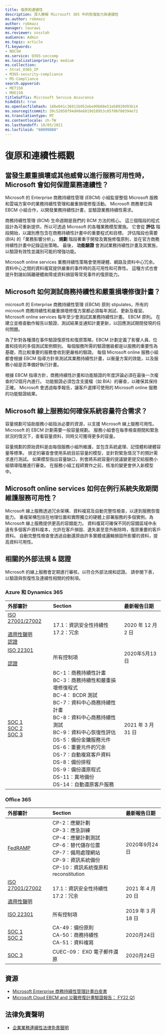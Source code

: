 ```yaml
---
title: 復原和連續性
description: 深入瞭解 Microsoft 365 中的恢復能力與連續性
ms.author: robmazz
author: robmazz
manager: laurawi
ms.reviewer: sosstah
audience: Admin
ms.topic: article
f1.keywords:
- NOCSH
ms.service: O365-seccomp
ms.localizationpriority: medium
ms.collection:
- Strat_O365_IP
- M365-security-compliance
- MS-Compliance
search.appverid:
- MET150
- MOE150
titleSuffix: Microsoft Service Assurance
hideEdit: true
ms.openlocfilehash: 188e041c36911b952ebe99b60e51eb8920d93b14
ms.sourcegitcommit: 39c52058f94d49e6019d18953c05f06f08394e72
ms.translationtype: MT
ms.contentlocale: zh-TW
ms.lasthandoff: 10/05/2021
ms.locfileid: "60099808"
---
```

# <a name="resiliency-and-continuity-overview"></a>復原和連續性概觀

## <a name="how-does-microsoft-ensure-business-continuity-if-a-disaster-or-other-threat-to-service-availability-occurs"></a>當發生嚴重損壞或其他威脅以進行服務可用性時，Microsoft 會如何保證業務連續性？

Microsoft 的 Enterprise 商務持續性管理 (EBCM) 小組監督整個 Microsoft 服務和雲端方案中的業務持續性管理和嚴重損壞修復活動。 Microsoft 商務單位與 EBCM 小組合作，以開發業務持續性計畫，並驗證業務持續性需求。

商務持續性管理 (BCM) 生命週期是我們的 BCM 方法的核心。 這三個階段的程式設計為可重新提供，所以可透過 Microsoft 的各種業務模型實施。 它會從 **評估** 階段開始，以識別應包含在商務持續性計畫中的重要程式和目標。 評估階段也需要 (BIA) 的「業務影響分析」。 **規劃** 階段著重于開發及實施修復原則，並在官方商務持續性計畫中記錄這些策略。 最後， **功能驗證** 會測試業務持續性計畫及其實施，以驗證有效性並識別可能的增強功能。

Microsoft online services 業務持續性策略會使用硬體、網路及資料中心冗余。 資料中心之間的資料複寫提供嚴重的事件時的高可用性和可靠性。 這種方式也會提升對諸如隔離硬體故障或資料損毀等常見事件的復原能力。

## <a name="how-does-microsoft-test-business-continuity-and-disaster-recovery-plans"></a>Microsoft 如何測試商務持續性和嚴重損壞修復計畫？

microsoft 的 Enterprise 商務持續性管理 (EBCM) 原則 stipulates，所有的 microsoft 商務持續性和嚴重損壞修復方案都必須每年測試、更新及複習。 Microsoft online services 每年至少會測試其業務持續性計畫。 EBCM 原則。 在建立並檢查動作報告以驗證、測試結果並通知計畫更新，以回應測試期間發現的任何問題。

為了針對各種潛在事件驗證復原性和復原策略，EBCM 計劃定義了影響人員、位置和技術的多個測試案例類別。 每個服務所需的驗證層級都是以服務的重要性為基礎，而比較重要的服務會收到更嚴格的驗證。 每個 Microsoft online 服務小組都會根據 EBCM 指導方針來測試其業務持續性計畫，以衡量方案的效能，以及服務小組是否準備好執行計畫。

根據 EBCM 指導方針，商務持續性計畫和功能驗證的年度評論必須在最後一次複查的12個月內進行。 功能驗證必須包含支援檔（如 BIA）的審查，以確保其保持正確。 Microsoft 會透過每季報告，讓客戶選擇可使用的 Microsoft online 服務的功能驗證結果。

## <a name="how-do-microsoft-online-services-ensure-system-capacity-meets-demand"></a>Microsoft 線上服務如何確保系統容量符合需求？

容量規劃可協助服務小組指派必要的資源，以支援 Microsoft 線上服務可用性。 Microsoft 的 EBCM 計劃需要一般容量規劃。 服務小組會在每季檢查期間和緊急狀況的情況下，查看容量資料，同時又可獲得更多的容量。

容量規劃的原始資料是由每個服務小組所維護，並包含系統處理、記憶體和硬體容量等標準。 排定的審查會使用系統目前容量的模型，並針對緊急情況下的預計需求進行測試。 如果模型指出容量缺口，則會將系統容量的提議變更提交給服務小組領導階層進行審查。 在服務小組工程師實作之前，核准的變更會併入新模型中。

## <a name="how-do-microsoft-online-services-maintain-service-availability-during-routine-system-failures"></a>Microsoft online services 如何在例行系統失敗期間維護服務可用性？

Microsoft 線上服務透過冗余架構、資料複寫及自動完整性檢查，以達到服務恢復能力。 重複架構包括在地理位置和實際獨立的硬體上部署服務的多個實例，為 Microsoft 線上服務提供更高的容錯能力。 資料複寫可確保不同的容錯區域中永遠有多個客戶資料複本，允許在客戶損毀、遺失甚至意外刪除時，復原重要的客戶資料。 自動完整性檢查會透過自動還原由許多實體或邏輯損毀所影響的資料，提高資料可用性。

## <a name="related-external-regulations--certifications"></a>相關的外部法規 & 認證

Microsoft 的線上服務會定期進行審核，以符合外部法規和認證。 請參閱下表，以驗證與恢復性及連續性相關的控制項。

### <a name="azure-and-dynamics-365"></a>Azure 和 Dynamics 365

| **外部審計** | **Section** | **最新報告日期** |
|:--------------------|:------------|:-----------------------|
| [ISO 27001/27002](https://servicetrust.microsoft.com/ViewPage/MSComplianceGuideV3?command=Download&downloadType=Document&downloadId=e9116047-f327-430c-a83f-166b7e561ad6&tab=7027ead0-3d6b-11e9-b9e1-290b1eb4cdeb&docTab=7027ead0-3d6b-11e9-b9e1-290b1eb4cdeb_ISO_Reports) <br><br> [適用性聲明](https://servicetrust.microsoft.com/ViewPage/MSComplianceGuideV3?command=Download&downloadType=Document&downloadId=00af6c3e-7f3e-4e0d-8b0e-79f45ef2cef1&tab=7027ead0-3d6b-11e9-b9e1-290b1eb4cdeb&docTab=7027ead0-3d6b-11e9-b9e1-290b1eb4cdeb_ISO_Reports) <br> [認證](https://servicetrust.microsoft.com/ViewPage/MSComplianceGuideV3?command=Download&downloadType=Document&downloadId=d7af5304-3a31-40e6-9abb-e26352305d41&tab=7027ead0-3d6b-11e9-b9e1-290b1eb4cdeb&docTab=7027ead0-3d6b-11e9-b9e1-290b1eb4cdeb_ISO_Reports) | 17.1：資訊安全性持續性 <br> 17.2：冗余 | 2020 年 12 月 2 日 |
| [ISO 22301](https://servicetrust.microsoft.com/ViewPage/MSComplianceGuideV3?command=Download&downloadType=Document&downloadId=6d388547-fc88-46e3-8de2-6bc2edc08b06&tab=7027ead0-3d6b-11e9-b9e1-290b1eb4cdeb&docTab=7027ead0-3d6b-11e9-b9e1-290b1eb4cdeb_ISO_Reports) <br><br> [認證](https://servicetrust.microsoft.com/ViewPage/MSComplianceGuideV3?command=Download&downloadType=Document&downloadId=ee4b611b-bb4d-4056-b189-00da36e88949&tab=7027ead0-3d6b-11e9-b9e1-290b1eb4cdeb&docTab=7027ead0-3d6b-11e9-b9e1-290b1eb4cdeb_ISO_Reports) | 所有控制項 | 2020年5月13日 |
| [SOC 1](https://servicetrust.microsoft.com/ViewPage/MSComplianceGuideV3?command=Download&downloadType=Document&downloadId=b8721ebd-af20-42fe-b22f-8332b0a19517&tab=7027ead0-3d6b-11e9-b9e1-290b1eb4cdeb&docTab=7027ead0-3d6b-11e9-b9e1-290b1eb4cdeb_SOC_%2F_SSAE_16_Reports) <br> [SOC 2](https://servicetrust.microsoft.com/ViewPage/MSComplianceGuideV3?command=Download&downloadType=Document&downloadId=234a0f57-83c1-4afc-a586-a0e7a59592f7&tab=7027ead0-3d6b-11e9-b9e1-290b1eb4cdeb&docTab=7027ead0-3d6b-11e9-b9e1-290b1eb4cdeb_SOC_%2F_SSAE_16_Reports) <br> [SOC 3](https://servicetrust.microsoft.com/ViewPage/MSComplianceGuideV3?command=Download&downloadType=Document&downloadId=75c8cbf6-e456-473c-a05e-34fea888ec2a&tab=7027ead0-3d6b-11e9-b9e1-290b1eb4cdeb&docTab=7027ead0-3d6b-11e9-b9e1-290b1eb4cdeb_SOC_%2F_SSAE_16_Reports) | BC-1：商務持續性計畫 <br> BC-3：商務持續性和嚴重損壞修復程式 <br> BC-4： BCDR 測試 <br> BC-7：資料中心商務持續性計畫 <br> BC-8：資料中心商務持續性測試 <br> BC-9：資料中心恢復性評估 <br> DS-5：備份金鑰服務元件 <br> DS-6：重要元件的冗余 <br> DS-7：自動複寫客戶資料 <br> DS-8：備份排程 <br> DS-9：備份還原程式 <br> DS-11：異地備份 <br> DS-14：自動還原客戶服務 | 2021 年 3 月 31 日 |

### <a name="office-365"></a>Office 365

| **外部審計** | **Section** | **最新報告日期** |
|:--------------------|:------------|:-----------------------|
| [FedRAMP](https://compliance.microsoft.com/compliancemanager) | CP-2：應變計劃 <br> CP-3：應急訓練 <br> CP-4：應變計劃測試 <br> CP-6：替代儲存位置 <br> CP-7：備用處理網站 <br> CP-9：資訊系統備份 <br> CP-10：資訊系統復原和 reconstitution | 2020年9月24日 |
| [ISO 27001/27002](https://servicetrust.microsoft.com/ViewPage/MSComplianceGuideV3?command=Download&downloadType=Document&downloadId=8d625374-4f2d-49f8-9d37-a4281ba98222&tab=7027ead0-3d6b-11e9-b9e1-290b1eb4cdeb&docTab=7027ead0-3d6b-11e9-b9e1-290b1eb4cdeb_ISO_Reports) <br><br> [適用性聲明](https://servicetrust.microsoft.com/ViewPage/MSComplianceGuideV3?command=Download&downloadType=Document&downloadId=c0df4ce8-c77e-4183-84eb-c8688470d8b1&tab=7027ead0-3d6b-11e9-b9e1-290b1eb4cdeb&docTab=7027ead0-3d6b-11e9-b9e1-290b1eb4cdeb_ISO_Reports) | 17.1：資訊安全性持續性 <br> 17.2：冗余 | 2021 年 4 月 20 日 |
| [ISO 22301](https://servicetrust.microsoft.com/ViewPage/MSComplianceGuideV3?command=Download&downloadType=Document&downloadId=13951eb3-6339-4629-b80d-dd0d43812fe7&tab=7027ead0-3d6b-11e9-b9e1-290b1eb4cdeb&docTab=7027ead0-3d6b-11e9-b9e1-290b1eb4cdeb_ISO_Reports) | 所有控制項 | 2019 年 3 月 18 日 |
| [SOC 1](https://servicetrust.microsoft.com/ViewPage/MSComplianceGuideV3?command=Download&downloadType=Document&downloadId=90df3f9c-3aaf-4dbf-99d0-ca9f2991721b&tab=7027ead0-3d6b-11e9-b9e1-290b1eb4cdeb&docTab=7027ead0-3d6b-11e9-b9e1-290b1eb4cdeb_SOC_%2F_SSAE_16_Reports) <br> [SOC 2](https://servicetrust.microsoft.com/ViewPage/MSComplianceGuideV3?command=Download&downloadType=Document&downloadId=a73c1738-7892-42b7-acd3-87b6371c53f6&tab=7027ead0-3d6b-11e9-b9e1-290b1eb4cdeb&docTab=7027ead0-3d6b-11e9-b9e1-290b1eb4cdeb_SOC_%2F_SSAE_16_Reports) | CA-49：備份原則 <br> CA-50：商務持續性 <br> CA-51：資料複寫 | 2020月24日 |
| [SOC 3](https://servicetrust.microsoft.com/ViewPage/MSComplianceGuideV3?command=Download&downloadType=Document&downloadId=274054e5-4968-48d2-bf94-9a8eda5d7a93&tab=7027ead0-3d6b-11e9-b9e1-290b1eb4cdeb&docTab=7027ead0-3d6b-11e9-b9e1-290b1eb4cdeb_SOC_%2F_SSAE_16_Reports) | CUEC-09： EXO 電子郵件還原 | 2020月24日 |

## <a name="resources"></a>資源

- [Microsoft Enterprise 商務持續性管理計畫白皮書](https://servicetrust.microsoft.com/ViewPage/TrustDocumentsV3?command=Download&downloadType=Document&downloadId=64f922a6-d624-40dd-a8ae-6f996b5186f3&tab=7f51cb60-3d6c-11e9-b2af-7bb9f5d2d913&docTab=7f)
- [Microsoft Cloud EBCM and 災難修復計畫驗證報告： FY22 Q1](https://servicetrust.microsoft.com/ViewPage/TrustDocumentsV3?command=Download&downloadType=Document&downloadId=f47df93a-f6a0-4013-96e6-35b91af90a78&tab=7f51cb60-3d6c-11e9-b2af-7bb9f5d2d913&docTab=7f51cb60-3d6c-11e9-b2af-7bb9f5d2d913_FAQ_and_White_Papers)

## <a name="legal-disclaimer"></a>法律免責聲明

- [企業業務連續性法律免責聲明](assurance-ebcm-legal-disclaimer.md)